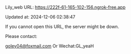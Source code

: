 Lily_web URL: https://222f-61-165-102-156.ngrok-free.app

Updated at: 2024-12-06 02:38:47

If you cannot open this URL, the server might be down.

Please contact: 

goley04@foxmail.com Or Wechat:GL_yeaH